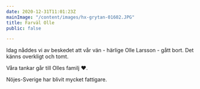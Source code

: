 ```yaml
---
date: 2020-12-31T11:01:23Z
mainImage: "/content/images/hx-grytan-01602.JPG"
title: Farväl Olle
public: false

---
```

Idag nåddes vi av beskedet att vår vän - härlige Olle Larsson - gått bort. Det känns overkligt och tomt.

Våra tankar går till Olles familj ❤️.

Nöjes-Sverige har blivit mycket fattigare.